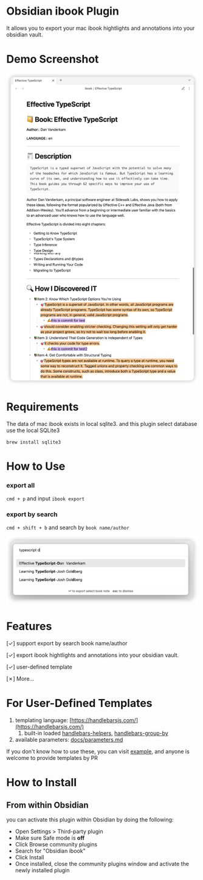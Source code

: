 # Obsidian ibook Plugin

It allows you to export your mac ibook hightlights and annotations into your obsidian vault.

# Demo Screenshot

![](docs/images/screenshot-2.png)
# Requirements

The data of mac ibook exists in local sqlite3. and this plugin select database use the local SQLite3

```shell
brew install sqlite3
```

# How to Use

### export all

`cmd + p` and input `ibook export`

### export by search

`cmd + shift + b` and search by `book name/author`

![](docs/images/screenshot-3.png)

# Features

[✓] support export by search book name/author

[✓] export ibook hightlights and annotations into your obsidian vault.

[✓] user-defined template

[✗] More...

# For User-Defined Templates

1. templating language: [https://handlebarsjs.com/](https://handlebarsjs.com/)
   1. built-in loaded [handlebars-helpers](https://github.com/helpers/handlebars-helpers), [handlebars-group-by](https://github.com/shannonmoeller/handlebars-group-by)
2. available parameters: [docs/parameters.md](docs/parameters.md)

If you don't know how to use these, you can visit [example](docs/example.md), and anyone is welcome to provide templates by PR

# How to Install
## From within Obsidian

you can activate this plugin within Obsidian by doing the following:

- Open Settings > Third-party plugin
- Make sure Safe mode is **off**
- Click Browse community plugins
- Search for "Obsidian ibook"
- Click Install
- Once installed, close the community plugins window and activate the newly installed plugin
